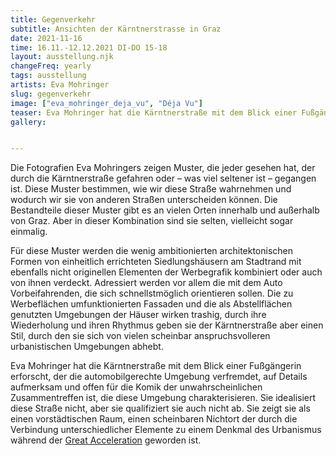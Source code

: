```yaml
---
title: Gegenverkehr
subtitle: Ansichten der Kärntnerstrasse in Graz
date: 2021-11-16
time: 16.11.-12.12.2021 DI-DO 15-18
layout: ausstellung.njk
changeFreq: yearly
tags: ausstellung
artists: Eva Mohringer
slug: gegenverkehr
image: ["eva_mohringer_deja_vu", "Déja Vu"]
teaser: Eva Mohringer hat die Kärntnerstraße mit dem Blick einer Fußgängerin erforscht, der die automobilgerechte Umgebung verfremdet, auf Details aufmerksam und offen für die Komik der unwahrscheinlichen Zusammentreffen ist, die diese Umgebung charakterisieren. Sie idealisiert diese Straße nicht, aber sie qualifiziert sie auch nicht ab. Sie zeigt sie als einen vorstädtischen Raum, einen scheinbaren Nichtort der durch die Verbindung unterschiedlicher Elemente zu einem Denkmal des Urbanismus während der *Great Acceleration* geworden ist.
gallery:


---
```


Die Fotografien Eva Mohringers zeigen Muster, die jeder gesehen hat, der durch die Kärntnerstraße gefahren oder – was viel seltener ist – gegangen ist. Diese Muster bestimmen, wie wir diese Straße wahrnehmen und wodurch wir sie von anderen Straßen unterscheiden können. Die Bestandteile dieser Muster gibt es an vielen Orten innerhalb und außerhalb von Graz. Aber in dieser Kombination sind sie selten, vielleicht sogar einmalig.

Für diese Muster werden die wenig ambitionierten architektonischen Formen von einheitlich errichteten Siedlungshäusern am Stadtrand mit ebenfalls nicht originellen Elementen der Werbegrafik kombiniert oder auch von ihnen verdeckt. Adressiert werden vor allem die mit dem Auto Vorbeifahrenden, die sich schnellstmöglich orientieren sollen. Die zu Werbeflächen umfunktionierten Fassaden und die als Abstellflächen genutzten Umgebungen der Häuser wirken trashig, durch ihre Wiederholung und ihren Rhythmus geben sie der Kärntnerstraße aber einen Stil, durch den sie sich von vielen scheinbar anspruchsvolleren urbanistischen Umgebungen abhebt.

Eva Mohringer hat die Kärntnerstraße mit dem Blick einer Fußgängerin erforscht, der die automobilgerechte Umgebung verfremdet, auf Details aufmerksam und offen für die Komik der unwahrscheinlichen Zusammentreffen ist, die diese Umgebung charakterisieren. Sie idealisiert diese Straße nicht, aber sie qualifiziert sie auch nicht ab. Sie zeigt sie als einen vorstädtischen Raum, einen scheinbaren Nichtort der durch die Verbindung unterschiedlicher Elemente zu einem Denkmal des Urbanismus während der [Great Acceleration](http://www.igbp.net/globalchange/greatacceleration.4.1b8ae20512db692f2a680001630.html "Great Acceleration - IGBP") geworden ist.
